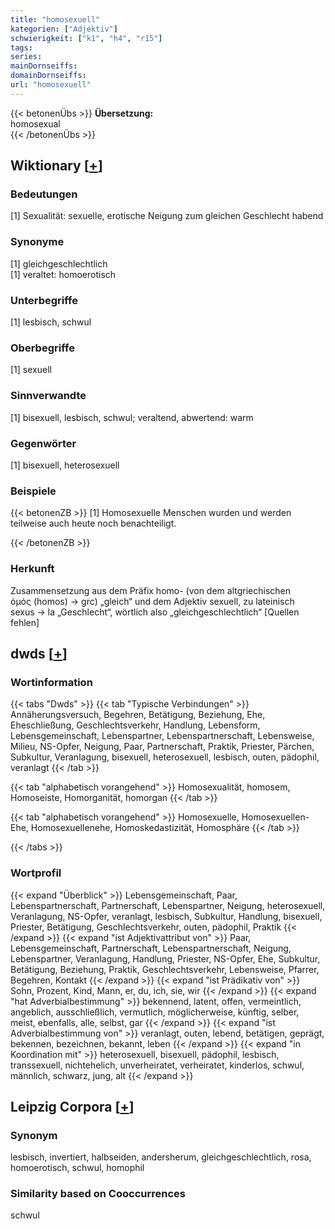 ```yaml
---
title: "homosexuell"
kategorien: ["Adjektiv"]
schwierigkeit: ["k1", "h4", "r15"]
tags:
series:
mainDornseiffs:
domainDornseiffs:
url: "homosexuell"
---
```


{{< betonenÜbs >}}
**Übersetzung:**  
homosexual  
{{< /betonenÜbs >}}

## Wiktionary [[+](https://de.wiktionary.org/wiki/homosexuell)]

### Bedeutungen
[1] Sexualität: sexuelle, erotische Neigung zum gleichen Geschlecht habend  

### Synonyme
[1] gleichgeschlechtlich  
[1] veraltet: homoerotisch  

### Unterbegriffe
[1] lesbisch, schwul  

### Oberbegriffe
[1] sexuell  

### Sinnverwandte
[1] bisexuell, lesbisch, schwul; veraltend, abwertend: warm  

### Gegenwörter
[1] bisexuell, heterosexuell  

### Beispiele
{{< betonenZB >}}
[1] Homosexuelle Menschen wurden und werden teilweise auch heute noch benachteiligt.  

{{< /betonenZB >}}
### Herkunft
Zusammensetzung aus dem Präfix homo- (von dem altgriechischen ὁμός (homos) → grc) „gleich“ und dem Adjektiv sexuell, zu lateinisch sexus → la „Geschlecht“, wörtlich also „gleichgeschlechtlich“ [Quellen fehlen]  



## dwds [[+](https://www.dwds.de/wb/homosexuell)]

### Wortinformation
{{< tabs "Dwds" >}}
{{< tab "Typische Verbindungen" >}}
Annäherungsversuch, Begehren, Betätigung, Beziehung, Ehe, Eheschließung, Geschlechtsverkehr, Handlung, Lebensform, Lebensgemeinschaft, Lebenspartner, Lebenspartnerschaft, Lebensweise, Milieu, NS-Opfer, Neigung, Paar, Partnerschaft, Praktik, Priester, Pärchen, Subkultur, Veranlagung, bisexuell, heterosexuell, lesbisch, outen, pädophil, veranlagt
{{< /tab >}}

{{< tab "alphabetisch vorangehend" >}}
Homosexualität, homosem, Homoseiste, Homorganität, homorgan
{{< /tab >}}

{{< tab "alphabetisch vorangehend" >}}
Homosexuelle, Homosexuellen-Ehe, Homosexuellenehe, Homoskedastizität, Homosphäre
{{< /tab >}}

{{< /tabs >}}

### Wortprofil
{{< expand "Überblick" >}} Lebensgemeinschaft, Paar, Lebenspartnerschaft, Partnerschaft, Lebenspartner, Neigung, heterosexuell, Veranlagung, NS-Opfer, veranlagt, lesbisch, Subkultur, Handlung, bisexuell, Priester, Betätigung, Geschlechtsverkehr, outen, pädophil, Praktik {{< /expand >}}
{{< expand "ist Adjektivattribut von" >}} Paar, Lebensgemeinschaft, Partnerschaft, Lebenspartnerschaft, Neigung, Lebenspartner, Veranlagung, Handlung, Priester, NS-Opfer, Ehe, Subkultur, Betätigung, Beziehung, Praktik, Geschlechtsverkehr, Lebensweise, Pfarrer, Begehren, Kontakt {{< /expand >}}
{{< expand "ist Prädikativ von" >}} Sohn, Prozent, Kind, Mann, er, du, ich, sie, wir {{< /expand >}}
{{< expand "hat Adverbialbestimmung" >}} bekennend, latent, offen, vermeintlich, angeblich, ausschließlich, vermutlich, möglicherweise, künftig, selber, meist, ebenfalls, alle, selbst, gar {{< /expand >}}
{{< expand "ist Adverbialbestimmung von" >}} veranlagt, outen, lebend, betätigen, geprägt, bekennen, bezeichnen, bekannt, leben {{< /expand >}}
{{< expand "in Koordination mit" >}} heterosexuell, bisexuell, pädophil, lesbisch, transsexuell, nichtehelich, unverheiratet, verheiratet, kinderlos, schwul, männlich, schwarz, jung, alt {{< /expand >}}

## Leipzig Corpora [[+](https://corpora.uni-leipzig.de/en/res?word=homosexuell&corpusId=deu_newscrawl-public_2018)]


### Synonym
lesbisch, invertiert, halbseiden, andersherum, gleichgeschlechtlich, rosa, homoerotisch, schwul, homophil


### Similarity based on Cooccurrences
schwul

